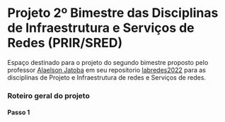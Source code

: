# Projeto 2º Bimestre das Disciplinas de Infraestrutura e Serviços de Redes (PRIR/SRED)

Espaço destinado para o projeto do segundo bimestre proposto pelo professor [Alaelson Jatoba](https://github.com/alaelson) em seu repositorio [labredes2022](https://github.com/alaelson/labredes2022/blob/main/README.md) para as disciplinas de Projeto e Infraestrutura de redes e Serviços de redes.

### Roteiro geral do projeto

#### Passo 1
